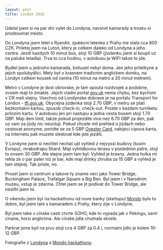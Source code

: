 ```yaml
---
layout: post
title: Londyn 2016
---
```


Udelal jsem si na par dni vylet do Londyna, navsivit kamarady a trosku si prozkoumat mesto.

Do Londyna jsem letel s RyanAir, zpatecni letenka z Prahy me stala cca 800 CZK. Priletej jsem na Luton, ktery je celkem daleko od Londyna a jeho centra. Jezdi kazdych 10 minut bus, stoji 10 GBP (jizdenku jsem si koupil uz na palube letadla). Trva to cca hodinu, v autobusu je WIFI takze to jde.

Bydlel jsem u jednoho kamarada, bohuzel nebyl doma. Jen jeho pritelkyne a jejich spolubydlici. Mely byt v krasnem tradicnim anglickem domku, na Londyn celkem kousek od centra (10 minut na metro a 20 minut metrem).

Metro v Londyne je dost obrovske, je tam spouta rozdvojek a podobne, ovsem maji to zmakle. Jejich vladni portal [gov.uk](https://gov.uk) nema chybu, kez bychom v CR meli stejny. Vsechno od Londynske dobrave je na portalu Transport for London - [tfl.gov.uk](https://tfl.gov.uk). Obycejna jizdenka stoji 2.70 GBP, v metru se plati bezkontakni kartou, zpusob check-in, check-out. Proste v kazdem turniketu prilozim kartu. V autobusu jen pri nastupu a jedna cesta busem stoji 1.70 GBP. Maji deni limit, takze pokud projezdite vice nez 6.70 GBP za den, pak uz vam za jizdy nic neuctuji. Pokud chcete mit prehled o jizdach nebo cestovat anonyme, poridte se za 5 GBP [Oyester Card](https://oyester.gov.uk), nabijeci cipova karta, na internetu pak muzete sledovat kde jste jezdili.

V Londyne jsem si nechtel nechat ujit vyhled z nejvyssi budovy (tusim Evropy), mrakodrapu Shard. Maji vyhlidkovou terasu v poslednim patre, stoji to ovsem 30 GBP. Ale stejne jsem tam byl. Vyhled je krasny. Jedna holka mi rekla ze o par pater niz je bar, kde maji drinky zhruba za 15 GBP a vyhled je tam stejnej. Tak priste, no.

Prosel jsem si centrum a takove ty zname veci jako Tower Bridge, Buckingham Palace, Trafalgar Square a Big Ben. Byl jsem i v Narodnim muzeu, vstup je zdarma. Chtel jsem se jit podivat do Tower Bridge, ale nestihl jsem to.

O vikendu jsem byl na hackathonu od nove banky (startupu) [Mondo](https://getmondo.co.uk) bylo to dobre, byl jsem tam s kamaradem z Prahy, ktery zije v Londyne.

Byl jsem take v cinske casti ctvrte SOHO, kde to vypada jak v Pekingu, sami cinane, horsi anglictina. Ale cinske jidla chutnala skvele.

Parkrat jsme byli na pivu stoji cca 4 GBP za 0.4 l, normalni jidlo je kolem 10-12 GBP.

Fotografie z [Londyna](https://www.flickr.com/photos/ondrejsika/sets/72157663756298376) a [Mondo hackathonu](https://www.flickr.com/photos/ondrejsika/sets/72157663327375680)
